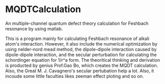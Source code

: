 # MQDTCalculation

An multiple-channel quantum defect theory calculation for Feshbach resonance by using matlab.

This is a program mainly for calculating Feshbach resonance of alkali atom's interaction. However, it also include the numerical optimization by using nelder-nord mead method, the dipole-dipole interaction caused by dipole-dipole interaction, and the secular perturbation for calculating the schordinger equation for 1/r^a form. The theoritical thinking and derivation is producted by genius Prof.Gao Bo, which creates the MQDT calculation. Also, the Great M. J. Cavagnero's secular pertubation help a lot.
Also, it incoude some little faculties likes zeeman effect ploting and so on.
